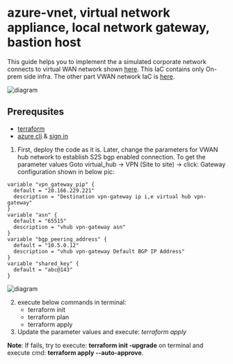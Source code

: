 # azure-vnet, virtual network appliance, local network gateway, bastion host

This guide helps you to implement the a simulated corporate network connects to virtual WAN network shown [here](https://github.com/sree7k7/azure-vwan-hub-S2S-VPN-BGP). This IaC contains only On-prem side infra. The other part VWAN network IaC is [here](https://github.com/sree7k7/azure-vwan-hub-S2S-VPN-BGP).

![diagram](/pics/VWAN-S2S-VPN-BGP.png)

## Prerequsites
- [terraform](https://developer.hashicorp.com/terraform/tutorials/aws-get-started/install-cli)
- [azure cli](https://learn.microsoft.com/en-us/cli/azure/install-azure-cli) & [sign in](https://learn.microsoft.com/en-us/cli/azure/authenticate-azure-cli)

1. First, deploy the code as it is. Later, change the parameters for VWAN hub network to establish S2S bgp enabled connection. To get the parameter values Goto virtual_hub -> VPN (Site to site) -> click: Gateway configuration shown in below pic:
```
variable "vpn_gateway_pip" {
  default = "20.166.229.221"
  description = "Destination vpn-gateway ip i,e virtual hub vpn-gateway"
}
variable "asn" {
  default = "65515"
  description = "vhub vpn-gateway asn"
}
variable "bgp_peering_address" {
  default = "10.5.0.12"
  description = "vhub vpn-gateway Default BGP IP Address"
}
variable "shared_key" {
  default = "abc@143"
}
```
![diagram](/pics/virtual_hub_vpn_configuration.png)

2. execute below commands in terminal:
   - terraform init
   - terraform plan
   - terraform apply
3. Update the parameter values and execute: *terraform apply*

**Note**: If fails, try to execute: **terraform init -upgrade** on terminal and execute cmd: **terraform apply --auto-approve**.
  